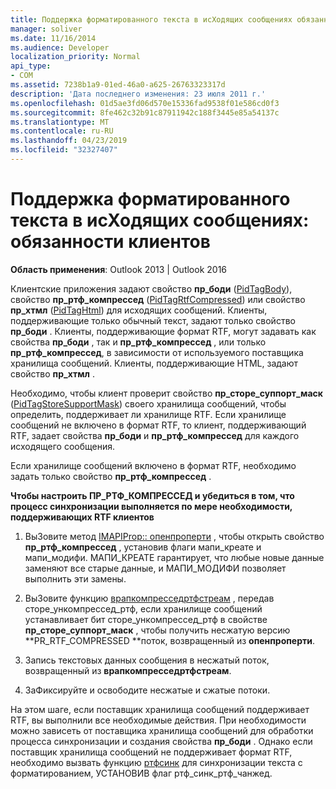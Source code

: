 ```yaml
---
title: Поддержка форматированного текста в исХодящих сообщениях обязанности клиента
manager: soliver
ms.date: 11/16/2014
ms.audience: Developer
localization_priority: Normal
api_type:
- COM
ms.assetid: 7238b1a9-01ed-46a0-a625-26763323317d
description: 'Дата последнего изменения: 23 июля 2011 г.'
ms.openlocfilehash: 01d5ae3fd06d570e15336fad9538f01e586cd0f3
ms.sourcegitcommit: 8fe462c32b91c87911942c188f3445e85a54137c
ms.translationtype: MT
ms.contentlocale: ru-RU
ms.lasthandoff: 04/23/2019
ms.locfileid: "32327407"
---
```

# <a name="supporting-formatted-text-in-outgoing-messages-client-responsibilities"></a>Поддержка форматированного текста в исХодящих сообщениях: обязанности клиентов

  
  
**Область применения**: Outlook 2013 | Outlook 2016 
  
Клиентские приложения задают свойство **пр_боди** ([PidTagBody](pidtagbody-canonical-property.md)), свойство **пр_ртф_компрессед** ([PidTagRtfCompressed](pidtagrtfcompressed-canonical-property.md)) или свойство **пр_хтмл** ([PidTagHtml](pidtaghtml-canonical-property.md)) для исходящих сообщений. Клиенты, поддерживающие только обычный текст, задают только свойство **пр_боди** . Клиенты, поддерживающие формат RTF, могут задавать как свойства **пр_боди** , так и **пр_ртф_компрессед** , или только **пр_ртф_компрессед**, в зависимости от используемого поставщика хранилища сообщений. Клиенты, поддерживающие HTML, задают свойство **пр_хтмл** . 
  
Необходимо, чтобы клиент проверит свойство **пр_сторе_суппорт_маск** ([PidTagStoreSupportMask](pidtagstoresupportmask-canonical-property.md)) своего хранилища сообщений, чтобы определить, поддерживает ли хранилище RTF. Если хранилище сообщений не включено в формат RTF, то клиент, поддерживающий RTF, задает свойства **пр_боди** и **пр_ртф_компрессед** для каждого исходящего сообщения. 
  
Если хранилище сообщений включено в формат RTF, необходимо задать только свойство **пр_ртф_компрессед** . 
  
 **Чтобы настроить ПР_РТФ_КОМПРЕССЕД и убедиться в том, что процесс синхронизации выполняется по мере необходимости, поддерживающих RTF клиентов**
  
1. ВыЗовите метод [IMAPIProp:: опенпроперти](imapiprop-openproperty.md) , чтобы открыть свойство **пр_ртф_компрессед** , установив флаги мапи_креате и мапи_модифи. МАПИ_КРЕАТЕ гарантирует, что любые новые данные заменяют все старые данные, и МАПИ_МОДИФИ позволяет выполнить эти замены. 
    
2. ВыЗовите функцию [врапкомпресседртфстреам](wrapcompressedrtfstream.md) , передав сторе_ункомпрессед_ртф, если хранилище сообщений устанавливает бит сторе_ункомпрессед_ртф в свойстве **пр_сторе_суппорт_маск** , чтобы получить несжатую версию **PR_RTF_COMPRESSED **поток, возвращенный из **опенпроперти**.
    
3. Запись текстовых данных сообщения в несжатый поток, возвращенный из **врапкомпресседртфстреам**.
    
4. ЗаФиксируйте и освободите несжатые и сжатые потоки.
    
На этом шаге, если поставщик хранилища сообщений поддерживает RTF, вы выполнили все необходимые действия. При необходимости можно зависеть от поставщика хранилища сообщений для обработки процесса синхронизации и создания свойства **пр_боди** . Однако если поставщик хранилища сообщений не поддерживает формат RTF, необходимо вызвать функцию [ртфсинк](rtfsync.md) для синхронизации текста с форматированием, УСТАНОВИВ флаг ртф_синк_ртф_чанжед. 
  

